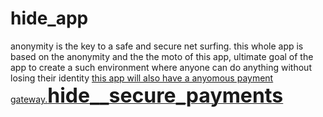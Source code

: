 # hide_app
anonymity is the key to a safe and secure net surfing. 
this whole app is based on the anonymity and the the moto of this app, ultimate goal of the app to create a such environment where anyone can do anything without losing their identity
<a href="#">this app will also have a anyomous payment gateway.<span style="font-size:2rem;"><b>hide__secure_payments<b></span></a>
